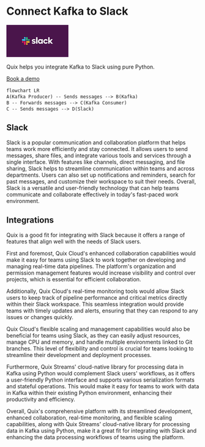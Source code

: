 # Connect Kafka to Slack

![](./images/logo_1.jpg)

Quix helps you integrate Kafka to Slack using pure Python.

<div>
<a class="md-button md-button--primary" href="https://share.hsforms.com/1iW0TmZzKQMChk0lxd_tGiw4yjw2?__hstc=175542013.2303933fbd746c0ac86d9ccbe9bc9100.1728383268831.1729603416735.1729620918855.31&__hssc=175542013.1.1729620918855&__hsfp=2132701734" target="_blank" style="margin-right:.5rem;">Book a demo</a>
<br/>
</div>

```mermaid
flowchart LR
A(Kafka Producer) -- Sends messages --> B(Kafka)
B -- Forwards messages --> C(Kafka Consumer)
C -- Sends messages --> D(Slack)
```

## Slack

Slack is a popular communication and collaboration platform that helps teams work more efficiently and stay connected. It allows users to send messages, share files, and integrate various tools and services through a single interface. With features like channels, direct messaging, and file sharing, Slack helps to streamline communication within teams and across departments. Users can also set up notifications and reminders, search for past messages, and customize their workspace to suit their needs. Overall, Slack is a versatile and user-friendly technology that can help teams communicate and collaborate effectively in today's fast-paced work environment.

## Integrations

Quix is a good fit for integrating with Slack because it offers a range of features that align well with the needs of Slack users. 

First and foremost, Quix Cloud's enhanced collaboration capabilities would make it easy for teams using Slack to work together on developing and managing real-time data pipelines. The platform's organization and permission management features would increase visibility and control over projects, which is essential for efficient collaboration.

Additionally, Quix Cloud's real-time monitoring tools would allow Slack users to keep track of pipeline performance and critical metrics directly within their Slack workspace. This seamless integration would provide teams with timely updates and alerts, ensuring that they can respond to any issues or changes quickly.

Quix Cloud's flexible scaling and management capabilities would also be beneficial for teams using Slack, as they can easily adjust resources, manage CPU and memory, and handle multiple environments linked to Git branches. This level of flexibility and control is crucial for teams looking to streamline their development and deployment processes.

Furthermore, Quix Streams' cloud-native library for processing data in Kafka using Python would complement Slack users' workflows, as it offers a user-friendly Python interface and supports various serialization formats and stateful operations. This would make it easy for teams to work with data in Kafka within their existing Python environment, enhancing their productivity and efficiency.

Overall, Quix's comprehensive platform with its streamlined development, enhanced collaboration, real-time monitoring, and flexible scaling capabilities, along with Quix Streams' cloud-native library for processing data in Kafka using Python, make it a great fit for integrating with Slack and enhancing the data processing workflows of teams using the platform.

